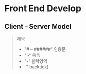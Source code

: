 # Front End Develop

## Client - Server Model

> 제목
> - "# ~ ######"
> 인용문
> - ">"
> 목록
> - "-"
> 블럭영역
> - '''(backtick)

